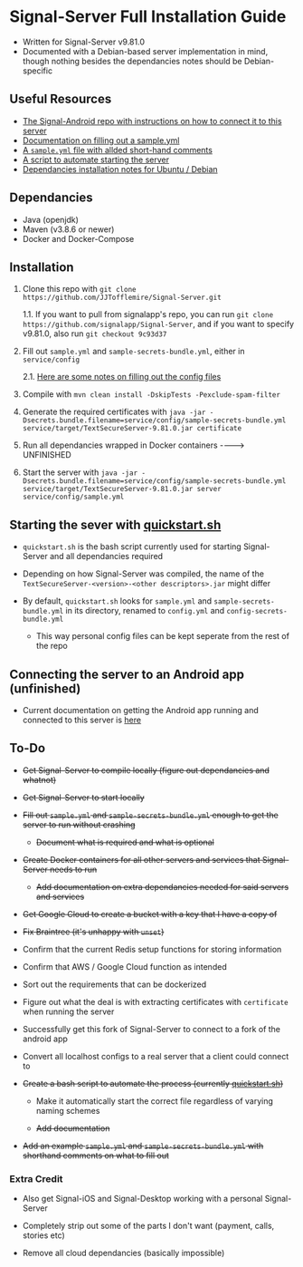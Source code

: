 # Signal-Server Full Installation Guide

- Written for Signal-Server v9.81.0
- Documented with a Debian-based server implementation in mind, though nothing besides the dependancies notes should be Debian-specific

## Useful Resources

- [The Signal-Android repo with instructions on how to connect it to this server](https://github.com/JJTofflemire/Signal-Android)
- [Documentation on filling out a sample.yml](sample-yml-config-documentation.md)
- [A `sample.yml` file with allded short-hand comments](sample-with-added-comments.yml)
- [A script to automate starting the server](quickstart.sh)
- [Dependancies installation notes for Ubuntu / Debian](dependancies.md)

## Dependancies

- Java (openjdk)
- Maven (v3.8.6 or newer)
- Docker and Docker-Compose

## Installation

1. Clone this repo with `git clone https://github.com/JJTofflemire/Signal-Server.git`

    1.1. If you want to pull from signalapp's repo, you can run `git clone https://github.com/signalapp/Signal-Server`, and if you want to specify v9.81.0, also run `git checkout 9c93d37`

2. Fill out `sample.yml` and `sample-secrets-bundle.yml`, either in `service/config`

    2.1. [Here are some notes on filling out the config files](sample-yml-config-documentation.md)

3. Compile with `mvn clean install -DskipTests -Pexclude-spam-filter`

4. Generate the required certificates with `java -jar -Dsecrets.bundle.filename=service/config/sample-secrets-bundle.yml service/target/TextSecureServer-9.81.0.jar certificate`

5.  Run all dependancies wrapped in Docker containers ----> UNFINISHED

6. Start the server with `java -jar -Dsecrets.bundle.filename=service/config/sample-secrets-bundle.yml service/target/TextSecureServer-9.81.0.jar server service/config/sample.yml`

## Starting the sever with [quickstart.sh](quickstart.sh)

- `quickstart.sh` is the bash script currently used for starting Signal-Server and all dependancies required

- Depending on how Signal-Server was compiled, the name of the `TextSecureServer-<version>-<other descriptors>.jar` might differ

- By default, `quickstart.sh` looks for `sample.yml` and `sample-secrets-bundle.yml` in its directory, renamed to `config.yml` and `config-secrets-bundle.yml`

  - This way personal config files can be kept seperate from the rest of the repo

## Connecting the server to an Android app (unfinished)

- Current documentation on getting the Android app running and connected to this server is [here](https://github.com/JJTofflemire/Signal-Android)

## To-Do

- ~~Get Signal-Server to compile locally (figure out dependancies and whatnot)~~

- ~~Get Signal-Server to start locally~~

- ~~Fill out `sample.yml` and `sample-secrets-bundle.yml` enough to get the server to run without crashing~~

    - ~~Document what is required and what is optional~~

 - ~~Create Docker containers for all other servers and services that Signal-Server needs to run~~

    - ~~Add documentation on extra dependancies needed for said servers and services~~
    
  - ~~Get Google Cloud to create a bucket with a key that I have a copy of~~

  - ~~Fix Braintree (it's unhappy with `unset`)~~

- Confirm that the current Redis setup functions for storing information

- Confirm that AWS / Google Cloud function as intended

- Sort out the requirements that can be dockerized

- Figure out what the deal is with extracting certificates with `certificate` when running the server

- Successfully get this fork of Signal-Server to connect to a fork of the android app

- Convert all localhost configs to a real server that a client could connect to

- ~~Create a bash script to automate the process (currently [quickstart.sh](quickstart.sh))~~

    - Make it automatically start the correct file regardless of varying naming schemes
    
    - ~~Add documentation~~

- ~~Add an example `sample.yml` and `sample-secrets-bundle.yml` with shorthand comments on what to fill out~~

### Extra Credit

- Also get Signal-iOS and Signal-Desktop working with a personal Signal-Server

- Completely strip out some of the parts I don't want (payment, calls, stories etc)

- Remove all cloud dependancies (basically impossible)
